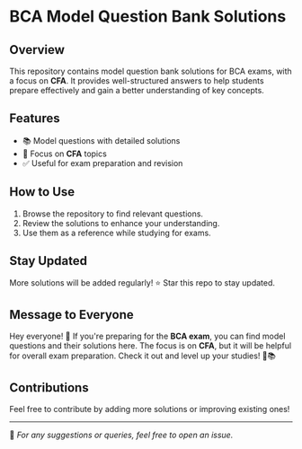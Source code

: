 # BCA Model Question Bank Solutions  

## Overview  
This repository contains model question bank solutions for BCA exams, with a focus on **CFA**. It provides well-structured answers to help students prepare effectively and gain a better understanding of key concepts.  

## Features  
- 📚 Model questions with detailed solutions  
- 🎯 Focus on **CFA** topics  
- ✅ Useful for exam preparation and revision  

## How to Use  
1. Browse the repository to find relevant questions.  
2. Review the solutions to enhance your understanding.  
3. Use them as a reference while studying for exams.  

## Stay Updated  
More solutions will be added regularly! ⭐ Star this repo to stay updated.  

## Message to Everyone  
Hey everyone! 🎯 If you're preparing for the **BCA exam**, you can find model questions and their solutions here. The focus is on **CFA**, but it will be helpful for overall exam preparation. Check it out and level up your studies! 🚀📚  

## Contributions  
Feel free to contribute by adding more solutions or improving existing ones!  

---  
📌 *For any suggestions or queries, feel free to open an issue.*  
